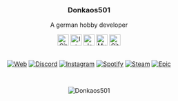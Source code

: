<br />
<p align="center">

  <h3 align="center">Donkaos501</h3>

  <p align="center">
    A german hobby developer
    
    

  
  <br />
    <div align="center">
      <img  alt="Git" width="26px" src="https://icons.iconarchive.com/icons/papirus-team/papirus-apps/24/minecraft-icon.png" />
      <img alt="Intellij" width="26px" src="https://cdn.iconscout.com/icon/free/png-512/intellij-idea-569199.png" />
      <img  alt="Java" width="26px" src="https://upload-icon.s3.us-east-2.amazonaws.com/uploads/icons/png/378554371540553613-512.png" />
      <img alt="MySQL" width="26px" src="https://cdn-icons-png.flaticon.com/128/3161/3161158.png" />
      <img  alt="GitHub" width="26px" src="https://icon-library.com/images/github_png63.png" />
     
  <br />
      <br />
      
   [![Web][web-shield]][web-url]
   [![Discord][discord-shield]][discord-url]
   [![Instagram][insta-shield]][insta-url]
   [![Spotify][spotify-shield]][spotify-url]
   [![Steam][steam-shield]][steam-url]
   [![Epic][epic-shield]][epic-url]
     
   <br />
      
 ![Donkaos501](https://github-readme-stats.vercel.app/api?username=Donkaos501&show_icons=true&locale=en)
  </div>
  </p> 
</p>







[web-shield]: https://img.shields.io/badge/-donkaos.de-black.svg?style=for-the-badge&logo=site&colorB=555
[web-url]: https://donkaos.de/

[epic-shield]: https://img.shields.io/badge/-Epic_Games-black.svg?style=for-the-badge&logo=epicgames&colorB=555
[epic-url]: https://store.epicgames.com/u/e383f6bac950468c82585ea19a99495d

[steam-shield]: https://img.shields.io/badge/-Steam-black.svg?style=for-the-badge&logo=steam&colorB=555
[steam-url]:https://steamcommunity.com/profiles/76561199040173544/ 

[discord-shield]: https://img.shields.io/badge/-Donkaos_7566-black.svg?style=for-the-badge&logo=discord&colorB=555
[discord-url]: https://discord.gg/6aj6Cet4QN

[insta-shield]: https://img.shields.io/badge/-Instagram-black.svg?style=for-the-badge&logo=instagram&colorB=555
[insta-url]: https://www.instagram.com/karl_kfm/

[spotify-shield]: https://img.shields.io/badge/-Spotify-black.svg?style=for-the-badge&logo=spotify&colorB=555
[spotify-url]: https://open.spotify.com/user/karl.d.k
